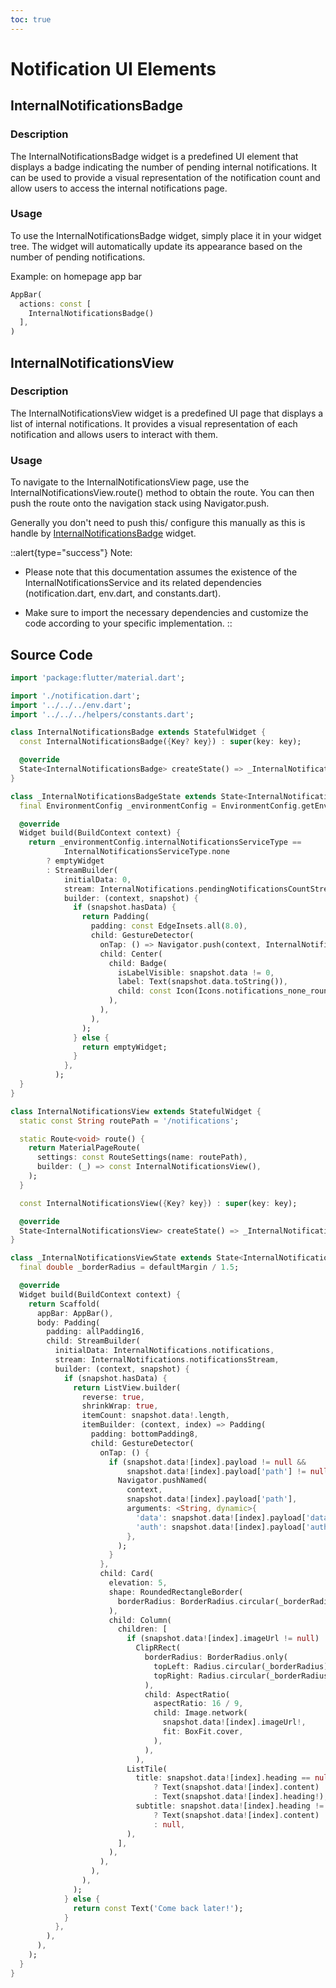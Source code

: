 ```yaml
---
toc: true
---
```


# Notification UI Elements

## InternalNotificationsBadge

### Description

The InternalNotificationsBadge widget is a predefined UI element that displays a badge indicating the number of pending internal notifications. It can be used to provide a visual representation of the notification count and allow users to access the internal notifications page.

### Usage

To use the InternalNotificationsBadge widget, simply place it in your widget tree. The widget will automatically update its appearance based on the number of pending notifications.

Example: on homepage app bar

```dart
AppBar(
  actions: const [
    InternalNotificationsBadge()
  ],
)
```

## InternalNotificationsView

### Description

The InternalNotificationsView widget is a predefined UI page that displays a list of internal notifications. It provides a visual representation of each notification and allows users to interact with them.

### Usage

To navigate to the InternalNotificationsView page, use the InternalNotificationsView.route() method to obtain the route. You can then push the route onto the navigation stack using Navigator.push.

Generally you don't need to push this/ configure this manually as this is handle by [InternalNotificationsBadge](#internalnotificationsbadge) widget.

::alert{type="success"}
Note:   
- Please note that this documentation assumes the existence of the InternalNotificationsService and its related dependencies (notification.dart, env.dart, and constants.dart).

- Make sure to import the necessary dependencies and customize the code according to your specific implementation.
::

## Source Code

```dart
import 'package:flutter/material.dart';

import './notification.dart';
import '../../../env.dart';
import '../../../helpers/constants.dart';

class InternalNotificationsBadge extends StatefulWidget {
  const InternalNotificationsBadge({Key? key}) : super(key: key);

  @override
  State<InternalNotificationsBadge> createState() => _InternalNotificationsBadgeState();
}

class _InternalNotificationsBadgeState extends State<InternalNotificationsBadge> {
  final EnvironmentConfig _environmentConfig = EnvironmentConfig.getEnvConfig();

  @override
  Widget build(BuildContext context) {
    return _environmentConfig.internalNotificationsServiceType ==
            InternalNotificationsServiceType.none
        ? emptyWidget
        : StreamBuilder(
            initialData: 0,
            stream: InternalNotifications.pendingNotificationsCountStream,
            builder: (context, snapshot) {
              if (snapshot.hasData) {
                return Padding(
                  padding: const EdgeInsets.all(8.0),
                  child: GestureDetector(
                    onTap: () => Navigator.push(context, InternalNotificationsView.route()),
                    child: Center(
                      child: Badge(
                        isLabelVisible: snapshot.data != 0,
                        label: Text(snapshot.data.toString()),
                        child: const Icon(Icons.notifications_none_rounded),
                      ),
                    ),
                  ),
                );
              } else {
                return emptyWidget;
              }
            },
          );
  }
}

class InternalNotificationsView extends StatefulWidget {
  static const String routePath = '/notifications';

  static Route<void> route() {
    return MaterialPageRoute(
      settings: const RouteSettings(name: routePath),
      builder: (_) => const InternalNotificationsView(),
    );
  }

  const InternalNotificationsView({Key? key}) : super(key: key);

  @override
  State<InternalNotificationsView> createState() => _InternalNotificationsViewState();
}

class _InternalNotificationsViewState extends State<InternalNotificationsView> {
  final double _borderRadius = defaultMargin / 1.5;

  @override
  Widget build(BuildContext context) {
    return Scaffold(
      appBar: AppBar(),
      body: Padding(
        padding: allPadding16,
        child: StreamBuilder(
          initialData: InternalNotifications.notifications,
          stream: InternalNotifications.notificationsStream,
          builder: (context, snapshot) {
            if (snapshot.hasData) {
              return ListView.builder(
                reverse: true,
                shrinkWrap: true,
                itemCount: snapshot.data!.length,
                itemBuilder: (context, index) => Padding(
                  padding: bottomPadding8,
                  child: GestureDetector(
                    onTap: () {
                      if (snapshot.data![index].payload != null &&
                          snapshot.data![index].payload['path'] != null) {
                        Navigator.pushNamed(
                          context,
                          snapshot.data![index].payload['path'],
                          arguments: <String, dynamic>{
                            'data': snapshot.data![index].payload['data'],
                            'auth': snapshot.data![index].payload['auth'],
                          },
                        );
                      }
                    },
                    child: Card(
                      elevation: 5,
                      shape: RoundedRectangleBorder(
                        borderRadius: BorderRadius.circular(_borderRadius),
                      ),
                      child: Column(
                        children: [
                          if (snapshot.data![index].imageUrl != null)
                            ClipRRect(
                              borderRadius: BorderRadius.only(
                                topLeft: Radius.circular(_borderRadius),
                                topRight: Radius.circular(_borderRadius),
                              ),
                              child: AspectRatio(
                                aspectRatio: 16 / 9,
                                child: Image.network(
                                  snapshot.data![index].imageUrl!,
                                  fit: BoxFit.cover,
                                ),
                              ),
                            ),
                          ListTile(
                            title: snapshot.data![index].heading == null
                                ? Text(snapshot.data![index].content)
                                : Text(snapshot.data![index].heading!),
                            subtitle: snapshot.data![index].heading != null
                                ? Text(snapshot.data![index].content)
                                : null,
                          ),
                        ],
                      ),
                    ),
                  ),
                ),
              );
            } else {
              return const Text('Come back later!');
            }
          },
        ),
      ),
    );
  }
}
```